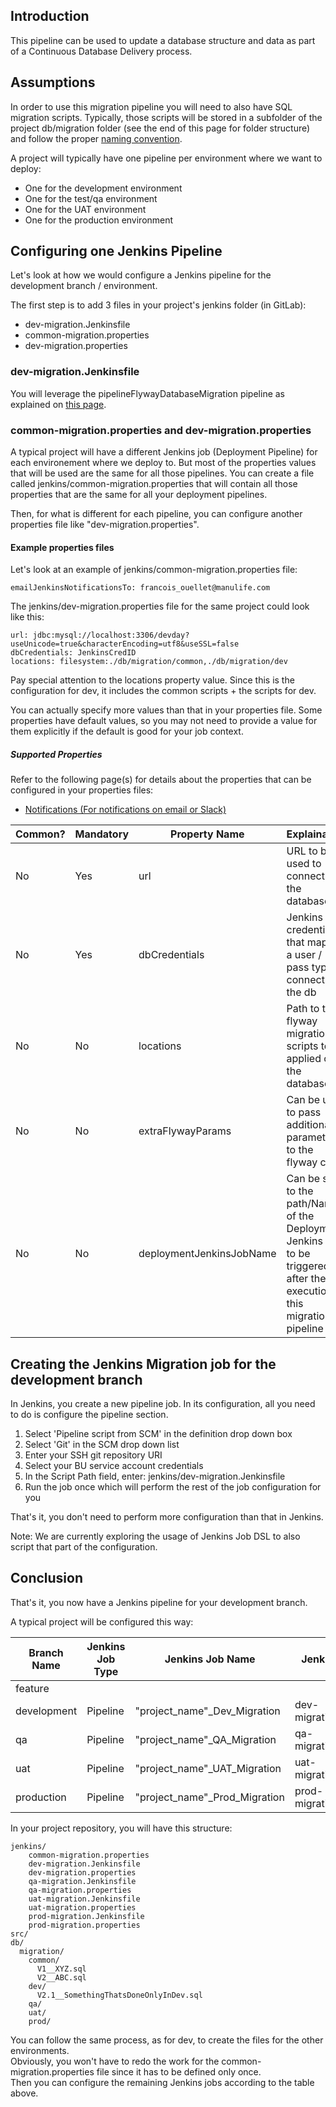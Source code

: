 ## Introduction
This pipeline can be used to update a database structure and data as part of a Continuous Database Delivery process.

## Assumptions
In order to use this migration pipeline you will need to also have SQL migration scripts.
Typically, those scripts will be stored in a subfolder of the project db/migration folder (see the end of this page for folder structure) and follow the proper [naming convention](https://flywaydb.org/documentation/migrations#naming).

A project will typically have one pipeline per environment where we want to deploy:
- One for the development environment
- One for the test/qa environment
- One for the UAT environment
- One for the production environment

## Configuring one Jenkins Pipeline
Let's look at how we would configure a Jenkins pipeline for the development branch / environment.

The first step is to add 3 files in your project's jenkins folder (in GitLab):
- dev-migration.Jenkinsfile
- common-migration.properties
- dev-migration.properties

### dev-migration.Jenkinsfile
You will leverage the pipelineFlywayDatabaseMigration pipeline as explained on [this page](docs/migration.md).

### common-migration.properties and dev-migration.properties
A typical project will have a different Jenkins job (Deployment Pipeline) for each environement where we deploy to.
But most of the properties values that will be used are the same for all those pipelines.
You can create a file called jenkins/common-migration.properties that will contain all those properties that are the same for all your deployment pipelines.

Then, for what is different for each pipeline, you can configure another properties file like "dev-migration.properties".

#### Example properties files

Let's look at an example of jenkins/common-migration.properties file:  
```properties
emailJenkinsNotificationsTo: francois_ouellet@manulife.com
```

The jenkins/dev-migration.properties file for the same project could look like this:

```properties
url: jdbc:mysql://localhost:3306/devday?useUnicode=true&characterEncoding=utf8&useSSL=false
dbCredentials: JenkinsCredID
locations: filesystem:./db/migration/common,./db/migration/dev
```

Pay special attention to the locations property value.  Since this is the configuration for dev, it includes the common scripts + the scripts for dev.

You can actually specify more values than that in your properties file.  Some properties have default values, so you may not need to provide a value for them explicitly if the default is good for your job context.

##### Supported Properties

Refer to the following page(s) for details about the properties that can be configured in your properties files:
 * [Notifications (For notifications on email or Slack)](docs/notifications.md)

| Common? | Mandatory | Property Name | Explaination | Possible Values | Default Value |
| ------------- | ------------ | ------------ | --------------- | ------------- |------------- |
| No | Yes | url                      | URL to be used to connect to the database | jdbc:mysql://localhost:3306/devday?useUnicode=true&characterEncoding=utf8&useSSL=false |  | 
| No | Yes | dbCredentials                 | Jenkins credential ID that maps to a user / pass type to connect to the db |  |  | 
| No | No  | locations                | Path to the flyway migration scripts to be applied on the database | | filesystem:./db/migration/common |
| No | No  | extraFlywayParams        | Can be used to pass additional parameter to the flyway call | | null |
| No | No  | deploymentJenkinsJobName | Can be set to the path/Name of the Deployment Jenkins job to be triggered after the execution of this migration pipeline | | null |

## Creating the Jenkins Migration job for the development branch
In Jenkins, you create a new pipeline job.
In its configuration, all you need to do is configure the pipeline section.

1. Select 'Pipeline script from SCM' in the definition drop down box
2. Select 'Git' in the SCM drop down list
3. Enter your SSH git repository URI 
4. Select your BU service account credentials
5. In the Script Path field, enter: jenkins/dev-migration.Jenkinsfile
6. Run the job once which will perform the rest of the job configuration for you

That's it, you don't need to perform more configuration than that in Jenkins.

Note: We are currently exploring the usage of Jenkins Job DSL to also script that part of the configuration.

## Conclusion
That's it, you now have a Jenkins pipeline for your development branch.

A typical project will be configured this way:

| Branch Name | Jenkins Job Type | Jenkins Job Name | Jenkinsfile Name | Properties File Name | Jenkins job branches |
| ----------- | ---------------- | ---------------- | ---------------- | -------------------- | -------------------- |
| feature |  |   |  |  |  |
| development | Pipeline | "project_name"_Dev_Migration | dev-migration.Jenkinsfile | dev-migration.properties | dev* |
| qa | Pipeline | "project_name"_QA_Migration  | qa-migration.Jenkinsfile | qa-migration.properties | release* |
| uat | Pipeline | "project_name"_UAT_Migration  | uat-migration.Jenkinsfile | uat-migration.properties | release* |
| production | Pipeline | "project_name"_Prod_Migration  | prod-migration.Jenkinsfile | prod-migration.properties | prod* |

In your project repository, you will have this structure:

```
jenkins/  
    common-migration.properties
    dev-migration.Jenkinsfile  
    dev-migration.properties  
    qa-migration.Jenkinsfile  
    qa-migration.properties  
    uat-migration.Jenkinsfile  
    uat-migration.properties  
    prod-migration.Jenkinsfile  
    prod-migration.properties  
src/  
db/
  migration/
    common/
      V1__XYZ.sql
      V2__ABC.sql
    dev/
      V2.1__SomethingThatsDoneOnlyInDev.sql
    qa/
    uat/
    prod/
```

You can follow the same process, as for dev, to create the files for the other environments.  
Obviously, you won't have to redo the work for the common-migration.properties file since it has to be defined only once.  
Then you can configure the remaining Jenkins jobs according to the table above.
